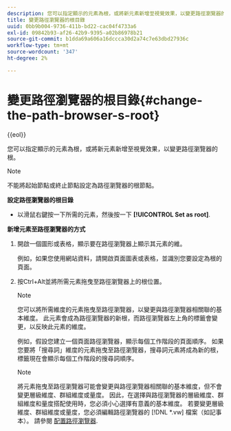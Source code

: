 ```yaml
---
description: 您可以指定顯示的元素為根，或將新元素新增至視覺效果，以變更路徑瀏覽器的根。
title: 變更路徑瀏覽器的根目錄
uuid: 0bb9b004-9736-411b-bd22-cac04f4733a6
exl-id: 09842b93-af26-42b9-9395-a02b86978b21
source-git-commit: b1dda69a606a16dccca30d2a74c7e63dbd27936c
workflow-type: tm+mt
source-wordcount: '347'
ht-degree: 2%

---
```


# 變更路徑瀏覽器的根目錄{#change-the-path-browser-s-root}

{{eol}}

您可以指定顯示的元素為根，或將新元素新增至視覺效果，以變更路徑瀏覽器的根。

>[!NOTE]
>
>不能將起始節點或終止節點設定為路徑瀏覽器的根節點。

**設定路徑瀏覽器的根目錄**

* 以滑鼠右鍵按一下所需的元素，然後按一下 **[!UICONTROL Set as root]**.

**新增元素至路徑瀏覽器的方式**

1. 開啟一個圖形或表格，顯示要在路徑瀏覽器上顯示其元素的維。

   例如，如果您使用網站資料，請開啟頁面圖表或表格，並識別您要設定為根的頁面。

1. 按Ctrl+Alt並將所需元素拖曳至路徑瀏覽器上的根位置。

   >[!NOTE]
   >
   >您可以將所需維度的元素拖曳至路徑瀏覽器，以變更與路徑瀏覽器相關聯的基本維度。 此元素會成為路徑瀏覽器的新根，而路徑瀏覽器左上角的標籤會變更，以反映此元素的維度。

   例如，假設您建立一個頁面路徑瀏覽器，顯示每個工作階段的頁面順序。 如果您要將「搜尋詞」維度的元素拖曳至路徑瀏覽器，搜尋詞元素將成為新的根，標籤現在會顯示每個工作階段的搜尋詞順序。

   >[!NOTE]
   >
   >將元素拖曳至路徑瀏覽器可能會變更與路徑瀏覽器相關聯的基本維度，但不會變更層級維度、群組維度或量度。 因此，在選擇與路徑瀏覽器的層級維度、群組維度和量度搭配使用時，您必須小心選擇有意義的基本維度。 若要變更層級維度、群組維度或量度，您必須編輯路徑瀏覽器的 [!DNL *.vw] 檔案（如記事本）。 請參閱 [配置路徑瀏覽器](../../../../home/c-get-started/c-intf-anlys-ftrs/t-config-path-brwsr.md#task-bbb3ddaa140a414f984b697c2b8202a3).
